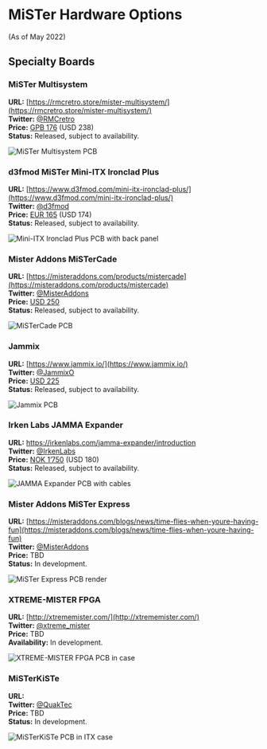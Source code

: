 # MiSTer Hardware Options

(As of May 2022)

<!--

## Standard Boards

### Analog IO Board

**USA:** [MisterAddons.com](https://misteraddons.com/products/io-boards?variant=39674066010245)  
**UK:** [MiSTerFPGA.co.uk](https://misterfpga.co.uk/product/mister-fpga-io-board-xl-v6-1-with-fan/)  
**Portugal:** [UltimateMiSTer.com](https://ultimatemister.com/product/i-o-board-6/)  

### Digital IO Board

### USB Hub

### SDRAM

-->

## Specialty Boards

### MiSTer Multisystem

**URL:** [https://rmcretro.store/mister-multisystem/](https://rmcretro.store/mister-multisystem/)  
**Twitter:** [@RMCretro](https://twitter.com/RMCretro)  
**Price:** [GPB 176](https://duckduckgo.com/?q=gbp+176+in+usd) (USD 238)  
**Status:** Released, subject to availability.

![MiSTer Multisystem PCB](images/mister-multisystem.png)


### d3fmod MiSTer Mini-ITX Ironclad Plus

**URL:** [https://www.d3fmod.com/mini-itx-ironclad-plus/](https://www.d3fmod.com/mini-itx-ironclad-plus/)  
**Twitter:** [@d3fmod](https://twitter.com/d3fmod)  
**Price:** [EUR 165](https://duckduckgo.com/?q=eur+165+in+usd) (USD 174)  
**Status:** Released, subject to availability.

![Mini-ITX Ironclad Plus PCB with back panel](images/d3fmod-mister-mini-itx-ironclad-plus.png)


### Mister Addons MiSTerCade

**URL:** [https://misteraddons.com/products/mistercade](https://misteraddons.com/products/mistercade)  
**Twitter:** [@MisterAddons](https://twitter.com/MisterAddons)    
**Price:** [USD 250](https://duckduckgo.com/?q=usd+225+in+eur)  
**Status:** Released, subject to availability.

![MiSTerCade PCB](images/mister-addons-mistercade.jpg)


### Jammix

**URL:** [https://www.jammix.io/](https://www.jammix.io/)  
**Twitter:** [@JammixO](https://twitter.com/JammixO)  
**Price:** [USD 225](https://duckduckgo.com/?q=usd+225+in+eur)  
**Status:** Released, subject to availability.

![Jammix PCB](images/jammix.png)


### Irken Labs JAMMA Expander

**URL:** https://irkenlabs.com/jamma-expander/introduction  
**Twitter:** [@IrkenLabs](https://twitter.com/IrkenLabs)  
**Price:** [NOK 1’750](https://duckduckgo.com/?q=nok+1750+in+usd) (USD 180)    
**Status:** Released, subject to availability.

![JAMMA Expander PCB with cables](images/irkenlabs-jamma-expander.png)


### Mister Addons MiSTer Express

**URL:** [https://misteraddons.com/blogs/news/time-flies-when-youre-having-fun](https://misteraddons.com/blogs/news/time-flies-when-youre-having-fun)  
**Twitter:** [@MisterAddons](https://twitter.com/MisterAddons)  
**Price:** TBD  
**Status:** In development.

![MiSTer Express PCB render](images/mister-express.png)


### XTREME-MISTER FPGA

**URL:** [http://xtrememister.com/](http://xtrememister.com/)  
**Twitter:** [@xtreme_mister](https://twitter.com/xtreme_mister)  
**Price:** TBD  
**Availability:** In development.

![XTREME-MISTER FPGA PCB in case](images/extreme-mister.jpg)


### MiSTerKiSTe

**URL:**  
**Twitter:** [@QuakTec](https://twitter.com/QuakTec)  
**Price:** TBD  
**Status:** In development.

![MiSTerKiSTe PCB in ITX case](images/misterkiste.png)


<!--

## Cases

* Mister Addons
* Multisystem
* Clear sandwich

-->
